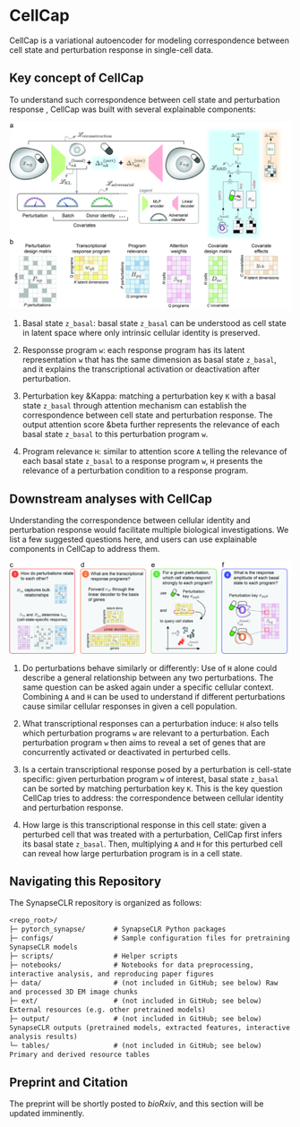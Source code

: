 CellCap
==========

CellCap is a variational autoencoder for modeling correspondence between cell state and perturbation response in single-cell data.

Key concept of CellCap
-------------------------------
To understand such correspondence between cell state and perturbation response , CellCap was built with several explainable components:

![alt text](https://github.com/broadinstitute/CellCap/blob/main/docs/source/_static/design/Figure1.jpg?raw=false)

1. Basal state `z_basal`: basal state `z_basal` can be understood as cell state in latent space where only intrinsic
cellular identity is preserved.

2. Responsse program `w`: each response program has its latent representation `w` that has the same dimension as
basal state `z_basal`, and it explains the transcriptional activation or deactivation after perturbation.

3. Perturbation key &Kappa: matching a perturbation key `K` with a basal state `z_basal` through attention mechanism can establish the correspondence between cell state and perturbation response. The output attention score &beta further represents the relevance of each basal state `z_basal` to this perturbation program `w`.

4. Program relevance `H`: similar to attention score `A` telling the relevance of each basal state `z_basal` to a response program `w`, `H` presents the relevance of a perturbation condition to a response program.

Downstream analyses with CellCap
---------------------------------------------------------

Understanding the correspondence between cellular identity and perturbation response would facilitate multiple
biological investigations. We list a few suggested questions here, and users can use explainable components in CellCap
to address them.

![alt text](https://github.com/broadinstitute/CellCap/blob/main/docs/source/_static/design/Figure2.jpg?raw=false)

1. Do perturbations behave similarly or differently: Use of `H` alone could describe a general relationship between any
two perturbations. The same question can be asked again under a specific cellular context. Combining `A` and `H` can be
used to understand if different perturbations cause similar cellular responses in given a cell population.

2. What transcriptional responses can a perturbation induce: `H` also tells which perturbation programs `w` are relevant
to a perturbation. Each perturbation program `w` then aims to reveal a set of genes that are concurrently activated or
deactivated in perturbed cells.

3. Is a certain transcriptional response posed by a perturbation is cell-state specific: given perturbation program `w`
of interest, basal state `z_basal` can be sorted by matching perturbation key `K`. This is the key question CellCap
tries to address: the correspondence between cellular identity and perturbation response.

4. How large is this transcriptional response in this cell state: given a perturbed cell that was treated with a
perturbation, CellCap first infers its basal state `z_basal`. Then, multiplying `A` and `H` for this perturbed cell
can reveal how large perturbation program is in a cell state.

Navigating this Repository
------------------

The SynapseCLR repository is organized as follows:
```
<repo_root>/
├─ pytorch_synapse/       # SynapseCLR Python packages
├─ configs/               # Sample configuration files for pretraining SynapseCLR models
├─ scripts/               # Helper scripts
├─ notebooks/             # Notebooks for data preprocessing, interactive analysis, and reproducing paper figures
├─ data/                  # (not included in GitHub; see below) Raw and processed 3D EM image chunks
├─ ext/                   # (not included in GitHub; see below) External resources (e.g. other pretrained models)
├─ output/                # (not included in GitHub; see below) SynapseCLR outputs (pretrained models, extracted features, interactive analysis results)
└─ tables/                # (not included in GitHub; see below) Primary and derived resource tables
```

Preprint and Citation
--------------

The preprint will be shortly posted to *bioRxiv*, and this section will be updated imminently.
